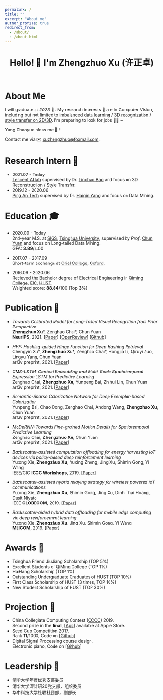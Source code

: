 ```yaml
---
permalink: /
title: ""
excerpt: "About me"
author_profile: true
redirect_from: 
  - /about/
  - /about.html
---
```


<h1 align="center"> Hello! 👋  I'm Zhengzhuo Xu (许正卓) </h1>

<br />

# About Me 

I will graduate at *2023* 🙌 . My research interests 🔎 are in Computer Vision, including but not limited to <u>imbalanced data learning</u> / <u>3D recognization</u> / <u>style transfer on 2D/3D</u>. I'm preparing to look for jobs 🧑‍💻 ~ 

Yang Chaoyue bless me 🙏 ! 

Contact me via  ✉️  <u>xuzhengzhuo@foxmail.com</u>.


Research Intern 💼
======
- 2021.07 - Today <br>
[Tencent AI lab](https://ai.tencent.com/ailab/zh/index/) supervised by Dr. [Linchao Bao](https://linchaobao.github.io/) and focus on 3D Reconstruction / Style Transfer.
- 2019.12 - 2020.06 <br>
[Ping An Tech](https://tech.pingan.com/) supervised by Dr. [Haiqin Yang](https://hqyang.github.io/) and focus on Data Mining.

Education 🎓
======
- 2020.09 - Today <br>
2nd-year M.S. at [SIGS](https://www.sigs.tsinghua.edu.cn/), [Tsinghua University](https://www.tsinghua.edu.cn/), supervised by *Prof*. [Chun Yuan](https://www.sigs.tsinghua.edu.cn/yc2/main.htm) and focus on Long-tailed Data Mining. <br>
GPA: **3.89**/4.00

- 2017.07 - 2017.09 <br>
Short-term exchange at [Oriel College](https://www.oriel.ox.ac.uk), [Oxford](https://www.ox.ac.uk/cn).
  
- 2016.09 - 2020.06 <br>
Recieved the Bachelor degree of Electrical Engineering in [Qiming College](http://qiming.hust.edu.cn/), [EIC](http://ei.hust.edu.cn/), [HUST](https://www.hust.edu.cn/). <br>
Weighted score: **88.84**/100 (Top **3**%)


Publication 📄 
======
- *Towards Calibrated Model for Long-Tailed Visual Recognition from Prior Perspective* <br>
**Zhengzhuo Xu**\*, Zenghao Chai\*, Chun Yuan <br>
**NeurIPS**, 2021. [[Paper](https://arxiv.org/abs/2111.03874)] [[OpenReview](https://openreview.net/forum?id=vqzAfN-BoA_)] [[Github](https://github.com/XuZhengzhuo/Prior-LT)]

- *HHF: Hashing-guided Hinge Function for Deep Hashing Retrieval* <br>
Chengyin Xu\*, **Zhengzhuo Xu**\*, Zenghao Chai\*, Hongjia Li, Qiruyi Zuo, Lingyu Yang, Chun Yuan <br>
arXiv preprint, 2021. [[Paper](https://arxiv.org/abs/2112.02225)]

- *CMS-LSTM: Context Embedding and Multi-Scale Spatiotemporal Expression LSTM for Predictive Learning* <br>
Zenghao Chai, **Zhengzhuo Xu**, Yunpeng Bai, Zhihui Lin, Chun Yuan <br>
arXiv preprint, 2021. [[Paper](https://arxiv.org/abs/2102.03586)]

- *Semantic-Sparse Colorization Network for Deep Exemplar-based Colorization* <br>
Yunpeng Bai, Chao Dong, Zenghao Chai, Andong Wang, **Zhengzhuo Xu**, Chun Yuan <br>
arXiv preprint, 2021. [[Paper](https://arxiv.org/abs/2112.01335)]

- *MoDeRNN: Towards Fine-grained Motion Details for Spatiotemporal Predictive Learning* <br>
Zenghao Chai, **Zhengzhuo Xu**, Chun Yuan <br>
arXiv preprint, 2021. [[Paper](https://arxiv.org/abs/2110.12978)]

- *Backscatter-assisted computation offloading for energy harvesting IoT devices via policy-based deep reinforcement learning* <br>
Yutong Xie, **Zhengzhuo Xu**, Yuxing Zhong, Jing Xu, Shimin Gong, Yi Wang <br>
IEEE/CIC **ICCC Workshops**, 2019. [[Paper](https://ieeexplore.ieee.org/abstract/document/8849964)]

- *Backscatter-assisted hybrid relaying strategy for wireless powered IoT communications* <br>
Yutong Xie, **Zhengzhuo Xu**, Shimin Gong, Jing Xu, Dinh Thai Hoang, Dusit Niyato <br>
IEEE **GLOBECOM**, 2019. [[Paper](https://ieeexplore.ieee.org/abstract/document/9013386)]

- *Backscatter-aided hybrid data offloading for mobile edge computing via deep reinforcement learning* <br>
Yutong Xie, **Zhengzhuo Xu**, Jing Xu, Shimin Gong, Yi Wang <br>
**MLICOM**, 2019. [[Paper](https://link.springer.com/chapter/10.1007/978-3-030-32388-2_45)]

Awards 🌟
======
- Tsinghua Friend JiuJiang Scholarship (TOP 5%)
- Excellent Students of QiMing College (TOP 1%)
- HaiHang Scholarship (TOP 1%)
- Outstanding Undergraduate Graduates of HUST (TOP 10%)
- First Class Scholarship of HUST (3 times, TOP 10%)
- New Student Scholarship of HUST (TOP 30%)

<!-- - 清华之友 九江奖学金 (TOP 5%)
- 启明学院特优生 (TOP 5%)
- 华中科技大学本科优秀毕业生 (TOP 10%)
- 海航奖学金 (TOP 1%)
- 一等奖学金 × 3 (TOP 10%)
- 新生奖学金 (TOP 30%) -->

Projection 🔨
======
- China Collegiate Computing Contest ([CCCC](http://www.appcontest.net/)) 2019. <br>
Second prize in the **final**, [[App](https://appsuke.com/cn/%E8%A7%86%E5%94%B1%E8%BE%BE%E4%BA%BA/)] available at Apple Store.
- Seed Cup Competition 2017. <br>
Rank **11**/1000, Code on [[Github](https://github.com/wslwlm/SeedCup2019)]
- Digital Signal Processing course design. <br>
Electronic piano, Code on [[Github](https://github.com/byrrice/Matlab-Final-Project)]

Leadership 🔭 
======
- 清华大学年度优秀支部委员
- 清华大学深计研20党支部，组织委员
- 华中科技大学社联社团部，副部长
